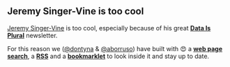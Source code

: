 ## Jeremy Singer-Vine is too cool

[Jeremy Singer-Vine](https://twitter.com/jsvine) is too cool, especially because of his great **[Data Is Plural](https://tinyletter.com/data-is-plural)** newsletter.

For this reason we ([@dontyna](https://twitter.com/dontyna) & [@aborruso](https://twitter.com/aborruso)) have built with :heart_eyes: a **[web page search](https://ondata.github.io/JeremySingerVineIsTooCool/)**, a **[RSS](http://feeds.feedburner.com/dataisplural)** and a **[bookmarklet](https://ondata.github.io/JeremySingerVineIsTooCool/bookmarklet.html)** to look inside it and stay up to date.


